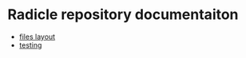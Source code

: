 Radicle repository documentaiton
================================

- [files layout](layout.md)
- [testing](testing.md)
